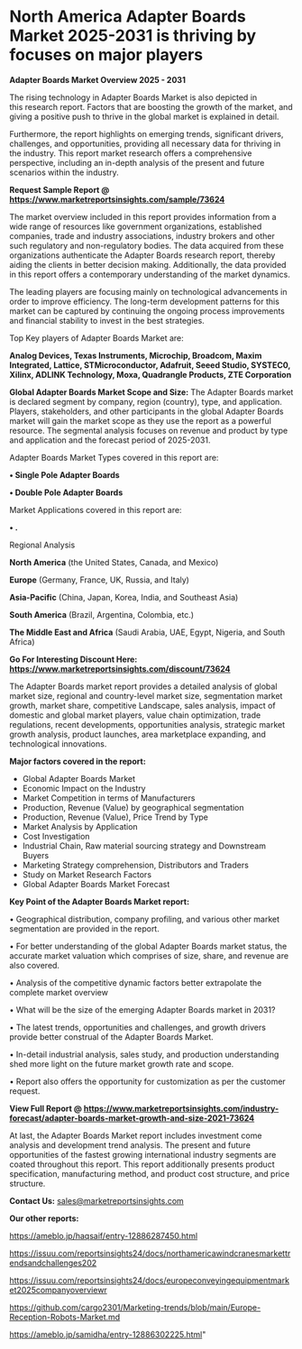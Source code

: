 # North America Adapter Boards Market 2025-2031 is thriving by focuses on major players

<Strong> Adapter Boards Market Overview 2025 - 2031</strong>

The rising technology in Adapter Boards Market is also depicted in this research report. Factors that are boosting the growth of the market, and giving a positive push to thrive in the global market is explained in detail.

Furthermore, the report highlights on emerging trends, significant drivers, challenges, and opportunities, providing all necessary data for thriving in the industry. This report market research offers a comprehensive perspective, including an in-depth analysis of the present and future scenarios within the industry.

<strong>Request Sample Report @ <a href=https://www.marketreportsinsights.com/sample/73624>https://www.marketreportsinsights.com/sample/73624</a></strong>

The market overview included in this report provides information from a wide range of resources like government organizations, established companies, trade and industry associations, industry brokers and other such regulatory and non-regulatory bodies. The data acquired from these organizations authenticate the Adapter Boards research report, thereby aiding the clients in better decision making. Additionally, the data provided in this report offers a contemporary understanding of the market dynamics.

The leading players are focusing mainly on technological advancements in order to improve efficiency. The long-term development patterns for this market can be captured by continuing the ongoing process improvements and financial stability to invest in the best strategies.

Top Key players of Adapter Boards Market are:

<strong>Analog Devices, Texas Instruments, Microchip, Broadcom, Maxim Integrated, Lattice, STMicroconductor, Adafruit, Seeed Studio, SYSTEC0, Xilinx, ADLINK Technology, Moxa, Quadrangle Products, ZTE Corporation</strong>

<strong><b>Global Adapter Boards Market Scope and Size:</b></strong>
The Adapter Boards market is declared segment by company, region (country), type, and application. Players, stakeholders, and other participants in the global Adapter Boards market will gain the market scope as they use the report as a powerful resource. The segmental analysis focuses on revenue and product by type and application and the forecast period of 2025-2031.

Adapter Boards Market Types covered in this report are:

<strong>• Single Pole Adapter Boards

• Double Pole Adapter Boards</strong>

Market Applications covered in this report are:

<strong>• .</strong> 

Regional Analysis

<strong>North America</strong> (the United States, Canada, and Mexico)

<strong>Europe</strong> (Germany, France, UK, Russia, and Italy)

<strong>Asia-Pacific</strong> (China, Japan, Korea, India, and Southeast Asia)

<strong>South America</strong> (Brazil, Argentina, Colombia, etc.)

<strong>The Middle East and Africa</strong> (Saudi Arabia, UAE, Egypt, Nigeria, and South Africa)

<strong>Go For Interesting Discount Here: <a href=https://www.marketreportsinsights.com/discount/73624>https://www.marketreportsinsights.com/discount/73624</a></strong>

The Adapter Boards market report provides a detailed analysis of global market size, regional and country-level market size, segmentation market growth, market share, competitive Landscape, sales analysis, impact of domestic and global market players, value chain optimization, trade regulations, recent developments, opportunities analysis, strategic market growth analysis, product launches, area marketplace expanding, and technological innovations.

<strong><b>Major factors covered in the report:</b></strong>
<ul>
  <li>Global Adapter Boards Market </li>
  <li>Economic Impact on the Industry</li>
  <li>Market Competition in terms of Manufacturers</li>
  <li>Production, Revenue (Value) by geographical segmentation</li>
  <li>Production, Revenue (Value), Price Trend by Type</li>
  <li>Market Analysis by Application</li>
  <li>Cost Investigation</li>
  <li>Industrial Chain, Raw material sourcing strategy and Downstream Buyers</li>
  <li>Marketing Strategy comprehension, Distributors and Traders</li>
  <li>Study on Market Research Factors</li>
  <li>Global Adapter Boards Market Forecast</li>
</ul>

<strong><b>Key Point of the Adapter Boards Market report:</b></strong>

• Geographical distribution, company profiling, and various other market segmentation are provided in the report.

• For better understanding of the global Adapter Boards market status, the accurate market valuation which comprises of size, share, and revenue are also covered.

• Analysis of the competitive dynamic factors better extrapolate the complete market overview

• What will be the size of the emerging Adapter Boards market in 2031?

• The latest trends, opportunities and challenges, and growth drivers provide better construal of the Adapter Boards Market.

• In-detail industrial analysis, sales study, and production understanding shed more light on the future market growth rate and scope.

• Report also offers the opportunity for customization as per the customer request.

<strong><b>View Full Report @ <a href=https://www.marketreportsinsights.com/industry-forecast/adapter-boards-market-growth-and-size-2021-73624>https://www.marketreportsinsights.com/industry-forecast/adapter-boards-market-growth-and-size-2021-73624</a></b></strong>


At last, the Adapter Boards Market report includes investment come analysis and development trend analysis. The present and future opportunities of the fastest growing international industry segments are coated throughout this report. This report additionally presents product specification, manufacturing method, and product cost structure, and price structure.

<strong>Contact Us:</strong>
sales@marketreportsinsights.com

<strong>Our other reports:</strong>

<a href=https://ameblo.jp/haqsaif/entry-12886287450.html>https://ameblo.jp/haqsaif/entry-12886287450.html</a>

<a href=https://issuu.com/reportsinsights24/docs/northamericawindcranesmarkettrendsandchallenges202>https://issuu.com/reportsinsights24/docs/northamericawindcranesmarkettrendsandchallenges202</a>

<a href=https://issuu.com/reportsinsights24/docs/europeconveyingequipmentmarket2025companyoverviewr>https://issuu.com/reportsinsights24/docs/europeconveyingequipmentmarket2025companyoverviewr</a>

<a href=https://github.com/cargo2301/Marketing-trends/blob/main/Europe-Reception-Robots-Market.md>https://github.com/cargo2301/Marketing-trends/blob/main/Europe-Reception-Robots-Market.md</a>

<a href=https://ameblo.jp/samidha/entry-12886302225.html>https://ameblo.jp/samidha/entry-12886302225.html</a>"
